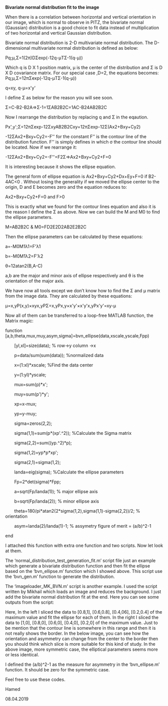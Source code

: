 ﻿**Bivariate normal distribution fit to the image**

When there is a correlation between horizontal and vertical orientation in our image, which is normal to observe in PITZ, the bivariate normal (Gaussian) distribution is a good choice to fit data instead of multiplication of two horizontal and vertical Gaussian distribution.

Bivariate normal distribution is 2-D multivariate normal distribution.  The D-dimensional multivariate normal distribution is defined as below:

Pq;μ,Σ=1(2π)DΣexp⁡(-12q-μTΣ-1(q-μ))

Which q is D X 1 position matrix, μ is the center of the distribution and Σ is D X D covariance matrix. For our special case ,D=2, the equations becomes: 
Pq;μ,Σ=12πΣexp⁡(-12q-μTΣ-1(q-μ))

q=xy, q-μ=x'y'

I define Σ as below for the reason you will see soon.

Σ=C-B2-B2A⇒Σ-1=1ΣAB2B2C=1AC-B24AB2B2C

Now I rearrange the distribution by replacing q and Σ in the eqaution.

Px',y';Σ=12πΣexp-12ΣxyAB2B2Cxy=12πΣexp-12Σ(Ax2+Bxy+Cy2)

-12ΣAx2+Bxy+Cy2=-F'' for the constant F’’ is the contour line of the distribution function. F’’ is simply defines in which σ the contour line should be located. Now if we rearrange it:

-12ΣAx2+Bxy+Cy2=-F''=F2Σ⇒Ax2+Bxy+Cy2+F=0

It is interesting because it shows the ellipse equation.

The general form of ellipse equation is Ax2+Bxy+Cy2+Dx+Ey+F=0 if B2-4AC<0 . Without losing the generality if we moved the ellipse center to the origin, D and E becomes zero and  the equation reduces to:

Ax2+Bxy+Cy2+F=0 and F>0

This is exactly what we found for the contour lines equation and also it is the reason I define the Σ as above. Now we can build the M and M0 to find the ellipse parameters.

M=AB2B2C & M0=FD2E2D2AB2E2B2C

Then the ellipse parameters can be calculated by these equations:

a=-M0M1λ1=F'λ1

b=-M0M1λ2=F'λ2

θ=12atan2(B,A-C)

a,b are the major and minor axis of ellipse respectively and θ is the orientation of the major axis.

We have now all tools except we don’t know how to find the Σ and μ matrix from the image data. They are calculated by these equations:

μ=x,yP(x,y)×xyx,yPΣ=x,yPx,y×x'y'×x'y'x,yPx'y'=xy-μ

Now all of them can be transferred to a loop-free MATLAB function, the Matrix magic:

function [a,b,theta,mux,muy,asym,sigma]=bvn\_ellipse(data,xscale,yscale,Fpp)  

`    `[yl,xl]=size(data); % row->y column ->x

`    `p=data/sum(sum(data)); %normalized data

`    `x=(1:xl)\*xscale; %Find the data center

`    `y=(1:yl)\*yscale; 

`    `mux=sum(p)\*x';

`    `muy=sum(p')\*y';  

`    `xp=x-mux;

`    `yp=y-muy;    

`    `sigma=zeros(2,2);       

`    `sigma(1,1)=sum(p\*(xp'.^2)); %Calculate the Sigma matrix

`    `sigma(2,2)=sum((yp.^2)\*p);

`    `sigma(1,2)=yp\*p\*xp';

`    `sigma(2,1)=sigma(1,2);

`    `landa=eig(sigma); %Calculate the ellipse parameters    

`    `Fp=2\*det(sigma)\*Fpp; 

`    `a=sqrt(Fp/landa(1)); % major ellipse axis

`    `b=sqrt(Fp/landa(2)); % minor ellipse axis 

`    `theta=180/pi\*atan2(2\*sigma(1,2),sigma(1,1)-sigma(2,2))/2; % orientation 

`    `asym=landa(2)/landa(1)-1; % assymetry figure of merit = (a/b)^2-1

end



I attached this function with extra one function and two scripts. Now let look at them. 

The ‘normal\_distribution\_test\_generation\_fit.m’ script file just an example which generate a bivariate distribution function and then fit the ellipse based on the ‘bvn\_ellipse.m’ function which I showed above. This script use the ‘bvn\_gen.m’ function to generate the distribution.

The ‘imageloader\_MK\_BVN.m’ script is another example. I used the script written by Mikhail which loads an image and reduces the background. I just add the bivariate normal distribution fit at the end.  Here you can see some outputs from the script:





Here, In the left I sliced the data to [0.8,1], [0.6,0.8], [0.4,06], [0.2,0.4] of the maximum value and fit the ellipse for each of them. In the right I sliced the data to [1,0], [0.8,0], [0.6,0], [0.4,0], [0.2,0] of the maximum value. Just to be mention that the contour line is somewhere in this range and then it is not really shows the border. In the below image, you can see how the orientation and asymmetry can change from the center to the border then you should think which slice is more suitable for this kind of study. In the above image, more symmetric case, the elliptical parameters seems more or less identical. 

I defined the (a/b)^2-1 as the measure for asymmetry in the ‘bvn\_ellipse.m’ function. It should be zero for the symmetric case.

Feel free to use these codes.

Hamed

08.04.2019
